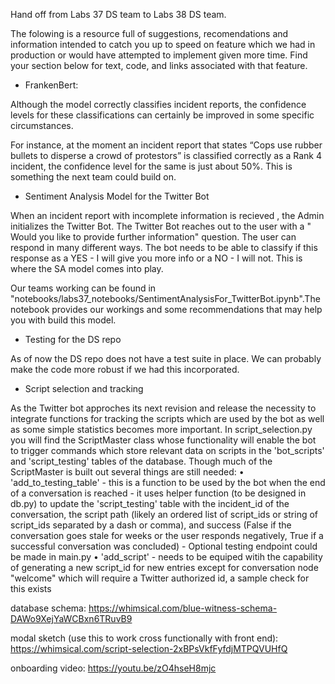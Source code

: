 Hand off from Labs 37 DS team to Labs 38 DS team.

The folowing is a resource full of suggestions, recomendations and information
intended to catch you up to speed on feature which we had in production or would
have attempted to implement given more time. Find your section below for text,
code, and links associated with that feature.


- FrankenBert:

Although the model correctly classifies incident reports, the confidence levels for these classifications can certainly be improved in some specific circumstances.

For instance, at the moment an incident report that states “Cops use rubber bullets to disperse a crowd of protestors” is classified correctly as a Rank 4 incident, the confidence level for the same is just about 50%. This is something the next team could build on.


- Sentiment Analysis Model for the Twitter Bot

When an incident report with incomplete information is recieved , the Admin initializes the Twitter Bot. The Twitter Bot reaches out to the user with a " Would you like to provide further information" question. The user can respond in many different ways. The bot needs to be able to classify if this response as a YES - I will give you more info or a NO - I will not. This is where the SA model comes into play. 

Our teams working can be found in "notebooks/labs37_notebooks/SentimentAnalysisFor_TwitterBot.ipynb".The notebook provides our workings and some recommendations that may help you with build this model.


- Testing for the DS repo

As of now the DS repo does not have a test suite in place. We can probably make the code more robust if we had this incorporated.

- Script selection and tracking

As the Twitter bot approches its next revision and release the necessity to integrate functions for tracking the scripts which are used by the bot
as well as some simple statistics becomes more important. In script_selection.py you will find the ScriptMaster class whose functionality will enable the bot to trigger commands which store relevant data on scripts in the 'bot_scripts' and 'script_testing' tables of the database. Though much of the ScriptMaster is built out several things are still needed:
    • 'add_to_testing_table'
        - this is a function to be used by the bot when the end of a conversation is reached
        - it uses helper function (to be designed in db.py) to update the 'script_testing' table with the incident_id of the conversation, the     script path (likely an ordered list of script_ids or string of script_ids separated by a dash or comma), and success (False if the conversation goes stale for weeks or the user responds negatively, True if a successful conversation was concluded)
        - Optional testing endpoint could be made in main.py
    • 'add_script'
        - needs to be equiped witih the capability of generating a new script_id for new entries except for conversation node "welcome" which will require a Twitter authorized id, a sample check for this exists

database schema:
https://whimsical.com/blue-witness-schema-DAWo9XejYaWCBxn6TRuvB9

modal sketch (use this to work cross functionally with front end):
https://whimsical.com/script-selection-2xBPsVkfFyfdjMTPQVUHfQ

onboarding video:
https://youtu.be/zO4hseH8mjc

